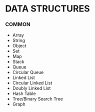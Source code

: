 # DATA STRUCTURES

### COMMON

- Array
- String
- Object
- Set
- Map
- Stack
- Queue
- Circular Queue
- Linked List
- Circular Linked List
- Doubly Linked List
- Hash Table
- Tree/Binary Search Tree
- Graph
